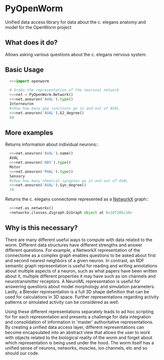 PyOpenWorm
===========

Unified data access library for data about the c. elegans anatomy and model for the OpenWorm project

What does it do?
----------------

Allows asking various questions about the c. elegans nervous system.

Basic Usage
-----------

```python
  >>>import openworm
  
  # Grabs the representation of the neuronal network
  >>>net = PyOpenWorm.Network()
  >>>net.aneuron('AVAL').type()
  Interneuron
  #show how many gap junctions go in and out of AVAL
  >>>net.aneuron('AVAL').GJ_degree()
  60
```
  
  
More examples
-------------
  
Returns information about individual neurons::

```python
  >>>net.aneuron('AVAL').name()
  AVAL
  >>>net.aneuron('DD5').type()
  Motor
  >>>net.aneuron('PHAL').type()
  Sensory
  #show how many chemical synapses go in and out of AVAL
  >>>net.aneuron('AVAL').Syn_degree()
  74
```

Returns the c. elegans connectome represented as a [NetworkX](http://networkx.github.io/documentation/latest/) graph::

```python
  >>>net.as_networkx()
  <networkx.classes.digraph.DiGraph object at 0x10f28bc10>
```

Why is this necessary?
----------------------

There are many different useful ways to compute with data related to the worm.
Different data structures have different strengths and answer different questions.
For example, a NetworkX representation of the connectome as a complex graph enables
questions to be asked about first and second nearest neighbors of a given neuron.
In contrast, an RDF semantic graph representation is useful for reading and 
writing annotations about multiple aspects of a neuron, such as what papers 
have been written about it, multiple different properties it may have such as
ion channels and neurotransmitter receptors.  A NeuroML representation is useful
for answering questions about model morphology and simulation parameters.  Lastly,
a Blender representation is a full 3D shape definition that can be used for 
calculations in 3D space.  Further representations regarding activity patterns
or simulated activity can be considered as well.

Using these different representations separately leads to ad hoc scripting for
for each representation and presents a challenge for data integration and 
consolidation of information in 'master' authoritative representations.  By
creating a unified data access layer, different representations
can become encapsulated into an abstract view that allows the user to work with
objects related to the biological reality of the worm and forget about which
representation is being used under the hood.  The worm itself has a unified sense of neurons, networks, muscles,
ion channels, etc and so should our code.